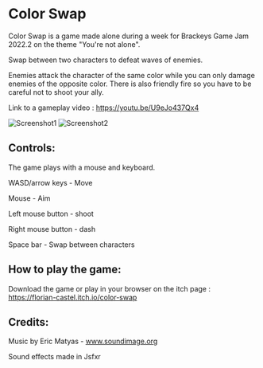 # Color Swap

Color Swap is a game made alone during a week for Brackeys Game Jam 2022.2 on the theme "You're not alone".


Swap between two characters to defeat waves of enemies.

Enemies attack the character of the same color while you can only damage enemies of the opposite color. There is also friendly fire so you have to be careful not to shoot your ally.

Link to a gameplay video : https://youtu.be/U9eJo437Qx4

![Screenshot1](https://user-images.githubusercontent.com/106156391/188631500-b58da62f-9044-4bc8-b2a4-564d43e215c4.png)
![Screenshot2](https://user-images.githubusercontent.com/106156391/188631515-3bc302ae-bbf1-459e-bc0c-7e2dd52f7134.png)

## Controls:

The game plays with a mouse and keyboard.

WASD/arrow keys - Move

Mouse - Aim

Left mouse button - shoot

Right mouse button - dash

Space bar - Swap between characters

## How to play the game:

Download the game or play in your browser on the itch page : https://florian-castel.itch.io/color-swap

## Credits:

Music by Eric Matyas - www.soundimage.org

Sound effects made in Jsfxr
